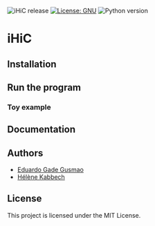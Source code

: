 ![iHiC release](https://img.shields.io/badge/iHiC-v0.0.1-blue.svg)
[![License: GNU](https://img.shields.io/badge/License-GNU-yellow.svg)](https://opensource.org/licenses/gpl-license)
![Python version](https://img.shields.io/badge/python-3-brightgreen.svg)


# iHiC

## Installation


## Run the program

### Toy example


## Documentation


## Authors

- [Eduardo Gade Gusmao](https://github.com/eggduzao)
- [Hélène Kabbech](https://github.com/kabhel)

## License

This project is licensed under the MIT License.